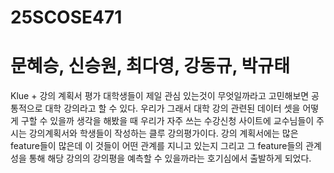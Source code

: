 # 25SCOSE471

# 문혜승, 신승원, 최다영, 강동규, 박규태

Klue + 강의 계획서 평가
대학생들이 제일 관심 있는것이 무엇일까라고 고민해보면 공통적으로 대학 강의라고 할 수 있다. 
우리가 그래서 대학 강의 관련된 데이터 셋을 어떻게 구할 수 있을까 생각을 해봤을 때 우리가 자주 쓰는 수강신청 사이트에 교수님들이 주시는 강의계획서와 학생들이 작성하는 클루 강의평가이다. 강의 계획서에는 많은 feature들이 많은데 이 것들이 어떤 관계를 지니고 있는지 그리고 그 feature들의 관계성을 통해 해당 강의의 강의평을 예측할 수 있을까라는 호기심에서 출발하게 되었다.